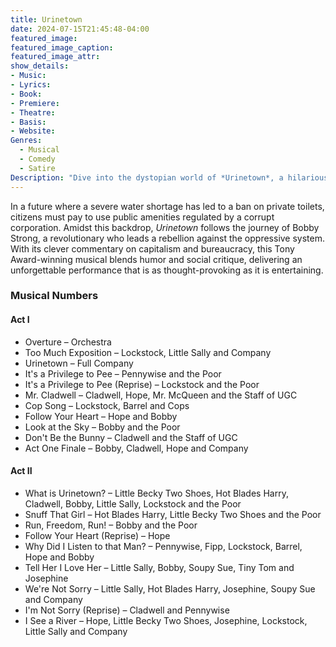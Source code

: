 ```yaml
---
title: Urinetown
date: 2024-07-15T21:45:48-04:00
featured_image:
featured_image_caption: 
featured_image_attr:
show_details: 
- Music: 
- Lyrics: 
- Book: 
- Premiere: 
- Theatre: 
- Basis: 
- Website: 
Genres:
  - Musical
  - Comedy
  - Satire
Description: "Dive into the dystopian world of *Urinetown*, a hilarious and biting satire that tackles corporate greed, environmental issues and social justice through catchy tunes and outrageous humor."
---
```

In a future where a severe water shortage has led to a ban on private toilets, citizens must pay to use public amenities regulated by a corrupt corporation. Amidst this backdrop, *Urinetown* follows the journey of Bobby Strong, a revolutionary who leads a rebellion against the oppressive system. With its clever commentary on capitalism and bureaucracy, this Tony Award-winning musical blends humor and social critique, delivering an unforgettable performance that is as thought-provoking as it is entertaining.

### Musical Numbers
#### Act I
-   Overture – Orchestra
-   Too Much Exposition – Lockstock, Little Sally and Company
-   Urinetown – Full Company
-   It's a Privilege to Pee – Pennywise and the Poor
-   It's a Privilege to Pee (Reprise) – Lockstock and the Poor
-   Mr. Cladwell – Cladwell, Hope, Mr. McQueen and the Staff of UGC
-   Cop Song – Lockstock, Barrel and Cops
-   Follow Your Heart – Hope and Bobby
-   Look at the Sky – Bobby and the Poor
-   Don't Be the Bunny – Cladwell and the Staff of UGC
-   Act One Finale – Bobby, Cladwell, Hope and Company

#### Act II
-   What is Urinetown? – Little Becky Two Shoes, Hot Blades Harry, Cladwell, Bobby, Little Sally, Lockstock and the Poor
-   Snuff That Girl – Hot Blades Harry, Little Becky Two Shoes and the Poor
-   Run, Freedom, Run! – Bobby and the Poor
-   Follow Your Heart (Reprise) – Hope
-   Why Did I Listen to that Man? – Pennywise, Fipp, Lockstock, Barrel, Hope and Bobby
-   Tell Her I Love Her – Little Sally, Bobby, Soupy Sue, Tiny Tom and Josephine
-   We're Not Sorry – Little Sally, Hot Blades Harry, Josephine, Soupy Sue and Company
-   I'm Not Sorry (Reprise) – Cladwell and Pennywise
-   I See a River – Hope, Little Becky Two Shoes, Josephine, Lockstock, Little Sally and Company